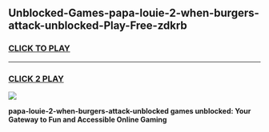 
## Unblocked-Games-papa-louie-2-when-burgers-attack-unblocked-Play-Free-zdkrb
<h3>
<a href="https://premium76.site?title=papa-louie-2-when-burgers-attack-unblocked&ref=23A">CLICK TO PLAY</a></h3>
<hr>

<h3>
<a href="https://premium76.site?title=papa-louie-2-when-burgers-attack-unblocked&ref=23A">CLICK 2 PLAY</a>
  
</h3>

<a href="https://premium76.site?title=papa-louie-2-when-burgers-attack-unblocked&ref=23A"><img src="https://clearcache.store/games.png"></a>


**papa-louie-2-when-burgers-attack-unblocked games unblocked: Your Gateway to Fun and Accessible Online Gaming**
